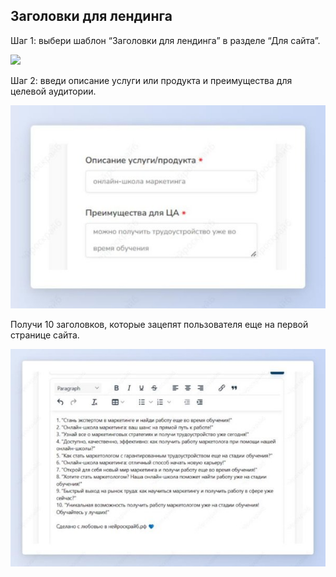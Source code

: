 ﻿ ## Заголовки для лендинга
Шаг 1: выбери шаблон “Заголовки для лендинга” в разделе “Для сайта”.

![](../_media/Aspose.Words.b3890fd8-f8e5-4425-8ccc-acae17986637.114.png)

Шаг 2: введи описание услуги или продукта и преимущества для целевой аудитории.

![](../_media/Aspose.Words.b3890fd8-f8e5-4425-8ccc-acae17986637.115.jpeg)

Получи 10 заголовков, которые зацепят пользователя еще на первой странице сайта.

![](../_media/Aspose.Words.b3890fd8-f8e5-4425-8ccc-acae17986637.116.jpeg)